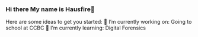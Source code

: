 ### Hi there  My name is Hausfire👋
Here are some ideas to get you started:
🔭 I’m currently working on: Going to school at CCBC
🌱 I’m currently learning: Digital Forensics

<!--
**hausfire/hausfire** is a ✨ _special_ ✨ repository because its `README.md` (this file) appears on your GitHub profile.

Here are some ideas to get you started:
🔭 I’m currently working on: Going to school at CCBC
🌱 I’m currently learning: Digital Forensics
